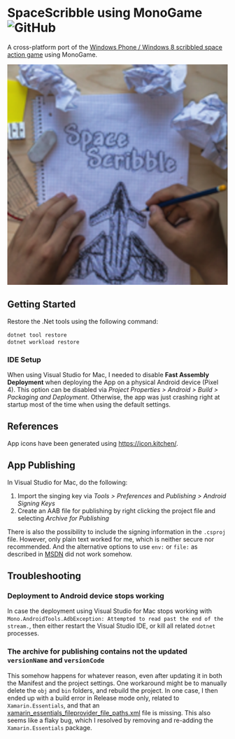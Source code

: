 # SpaceScribble using MonoGame ![GitHub](https://img.shields.io/github/license/b3nk4n/scribblehunter-game)

A cross-platform port of the [Windows Phone / Windows 8 scribbled space action game](https://github.com/b3nk4n/spacescribble-game) using MonoGame.

<p align="center">
    <img alt="App Logo" src="assets/android/play_store_512.png">
</p>

## Getting Started

Restore the .Net tools using the following command:

```
dotnet tool restore
dotnet workload restore
```

### IDE Setup

When using Visual Studio for Mac, I needed to disable **Fast Assembly Deployment** when deploying the App on a physical Android device (Pixel 4).
This option can be disabled via _Project Properties > Android > Build > Packaging and Deployment_. 
Otherwise, the app was just crashing right at startup most of the time when using the default settings.


## References

App icons have been generated using https://icon.kitchen/.

## App Publishing

In Visual Studio for Mac, do the following:

1. Import the singing key via _Tools > Preferences_ and _Publishing > Android Signing Keys_
2. Create an AAB file for publishing by right clicking the project file and selecting _Archive for Publishing_

There is also the possibility to include the signing information in the `.csproj` file. However, only plain text worked for me,
which is neither secure nor recommended. And the alternative options to use `env:` or `file:` as described in
[MSDN](https://learn.microsoft.com/en-us/xamarin/android/deploy-test/building-apps/build-properties#androidsigningkeypass)
did not work somehow.

## Troubleshooting

### Deployment to Android device stops working

In case the deployment using Visual Studio for Mac stops working with `Mono.AndroidTools.AdbException: Attempted to read past the end of the stream.`,
then either restart the Visual Studio IDE, or kill all related `dotnet` processes.

### The archive for publishing contains not the updated `versionName` and `versionCode`

This somehow happens for whatever reason, even after updating it in both the Manifest and the project settings.
One workaround might be to manually delete the `obj` and `bin` folders, and rebuild the project.
In one case, I then ended up with a build error in Release mode only, related to `Xamarin.Essentials`,
and that an [xamarin_essentials_fileprovider_file_paths.xml](https://github.com/xamarin/Essentials/blob/main/Xamarin.Essentials/Resources/xml/xamarin_essentials_fileprovider_file_paths.xml)
file is missing. This also seems like a flaky bug, which I resolved by removing and re-adding the `Xamarin.Essentials` package.

